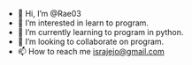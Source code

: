 - 👋 Hi, I’m @Rae03
- 👀 I’m interested in learn to program.
- 🌱 I’m currently learning to program in python.
- 💞️ I’m looking to collaborate on  program.
- 📫 How to reach me  israjejo@gmail.com

<!---
Rae03/Rae03 is a ✨ special ✨ repository because its `README.md` (this file) appears on your GitHub profile.
You can click the Preview link to take a look at your changes.
--->
